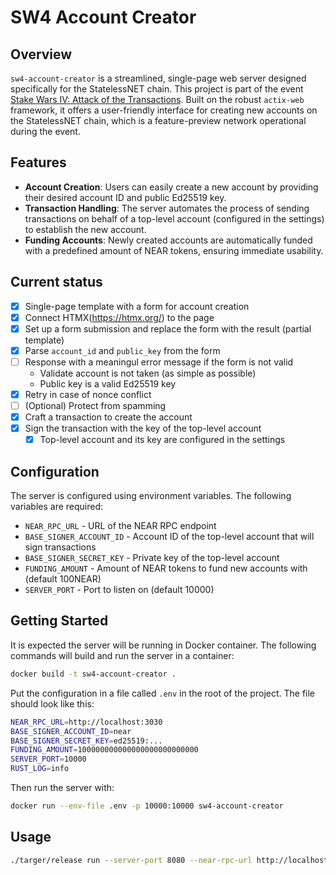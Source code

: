# SW4 Account Creator

## Overview
`sw4-account-creator` is a streamlined, single-page web server designed specifically for the StatelessNET chain. This project is part of the event [Stake Wars IV: Attack of the Transactions](https://github.com/near/stakewars-iv). Built on the robust `actix-web` framework, it offers a user-friendly interface for creating new accounts on the StatelessNET chain, which is a feature-preview network operational during the event.

## Features
- **Account Creation**: Users can easily create a new account by providing their desired account ID and public Ed25519 key.
- **Transaction Handling**: The server automates the process of sending transactions on behalf of a top-level account (configured in the settings) to establish the new account.
- **Funding Accounts**: Newly created accounts are automatically funded with a predefined amount of NEAR tokens, ensuring immediate usability.

## Current status

- [x] Single-page template with a form for account creation
- [x] Connect HTMX(https://htmx.org/) to the page
- [x] Set up a form submission and replace the form with the result (partial template)
- [x] Parse `account_id` and `public_key` from the form
- [ ] Response with a meaningul error message if the form is not valid
    - Validate account is not taken (as simple as possible)
    - Public key is a valid Ed25519 key
- [x] Retry in case of nonce conflict
- [ ] (Optional) Protect from spamming
- [x] Craft a transaction to create the account
- [x] Sign the transaction with the key of the top-level account
    - [x] Top-level account and its key are configured in the settings

## Configuration

The server is configured using environment variables. The following variables are required:

- `NEAR_RPC_URL` - URL of the NEAR RPC endpoint
- `BASE_SIGNER_ACCOUNT_ID` - Account ID of the top-level account that will sign transactions
- `BASE_SIGNER_SECRET_KEY` - Private key of the top-level account
- `FUNDING_AMOUNT` - Amount of NEAR tokens to fund new accounts with (default 100NEAR)
- `SERVER_PORT` - Port to listen on (default 10000)

## Getting Started

It is expected the server will be running in Docker container. The following commands will build and run the server in a container:

```bash
docker build -t sw4-account-creator .
```

Put the configuration in a file called `.env` in the root of the project. The file should look like this:

```bash
NEAR_RPC_URL=http://localhost:3030
BASE_SIGNER_ACCOUNT_ID=near
BASE_SIGNER_SECRET_KEY=ed25519:...
FUNDING_AMOUNT=100000000000000000000000000
SERVER_PORT=10000
RUST_LOG=info
```

Then run the server with:

```bash
docker run --env-file .env -p 10000:10000 sw4-account-creator
```

## Usage

```bash
./targer/release run --server-port 8080 --near-rpc-url http://localhost:3030 --base-signer-account-id near --base-signer-secret-key "ed25519:..." --funding-amount 100000000000000000000000000
```

